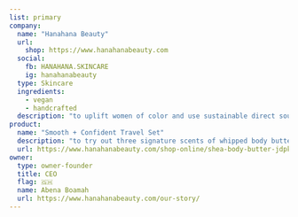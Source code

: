 ```yaml
---
list: primary
company:
  name: "Hanahana Beauty"
  url:
    shop: https://www.hanahanabeauty.com
  social:
    fb: HANAHANA.SKINCARE
    ig: hanahanabeauty
  type: Skincare
  ingredients:
    - vegan
    - handcrafted
  description: "to uplift women of color and use sustainable direct sourcing in Ghana"
product:
  name: "Smooth + Confident Travel Set"
  description: "to try out three signature scents of whipped body butters"
  url: https://www.hanahanabeauty.com/shop-online/shea-body-butter-jdpkp-n33x2-s2f4f
owner:
  type: owner-founder
  title: CEO
  flag: 🇬🇭
  name: Abena Boamah
  url: https://www.hanahanabeauty.com/our-story/
---
```

